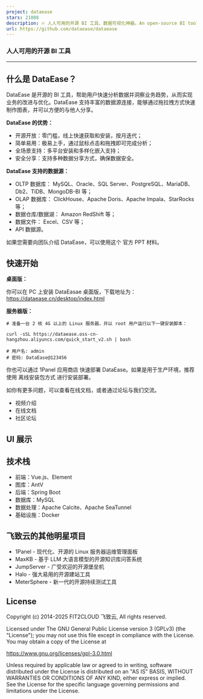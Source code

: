 ```yaml
---
project: dataease
stars: 21088
description: 🔥 人人可用的开源 BI 工具，数据可视化神器。An open-source BI tool alternative to Tableau.
url: https://github.com/dataease/dataease
---
```


### 人人可用的开源 BI 工具

* * *

什么是 DataEase？
-------------

DataEase 是开源的 BI 工具，帮助用户快速分析数据并洞察业务趋势，从而实现业务的改进与优化。DataEase 支持丰富的数据源连接，能够通过拖拉拽方式快速制作图表，并可以方便的与他人分享。

**DataEase 的优势：**

-   开源开放：零门槛，线上快速获取和安装，按月迭代；
-   简单易用：极易上手，通过鼠标点击和拖拽即可完成分析；
-   全场景支持：多平台安装和多样化嵌入支持；
-   安全分享：支持多种数据分享方式，确保数据安全。

**DataEase 支持的数据源：**

-   OLTP 数据库： MySQL、Oracle、SQL Server、PostgreSQL、MariaDB、Db2、TiDB、MongoDB-BI 等；
-   OLAP 数据库： ClickHouse、Apache Doris、Apache Impala、StarRocks 等；
-   数据仓库/数据湖： Amazon RedShift 等；
-   数据文件： Excel、CSV 等；
-   API 数据源。

如果您需要向团队介绍 DataEase，可以使用这个 官方 PPT 材料。

快速开始
----

**桌面版：**

你可以在 PC 上安装 DataEasae 桌面版，下载地址为：https://dataease.cn/desktop/index.html

**服务器版：**

```
# 准备一台 2 核 4G 以上的 Linux 服务器，并以 root 用户运行以下一键安装脚本：

curl -sSL https://dataease.oss-cn-hangzhou.aliyuncs.com/quick_start_v2.sh | bash

# 用户名: admin
# 密码: DataEase@123456
```

你也可以通过 1Panel 应用商店 快速部署 DataEase。如果是用于生产环境，推荐使用 离线安装包方式 进行安装部署。

如你有更多问题，可以查看在线文档，或者通过论坛与我们交流。

-   视频介绍
-   在线文档
-   社区论坛

UI 展示
-----

技术栈
---

-   前端：Vue.js、Element
-   图库：AntV
-   后端：Spring Boot
-   数据库：MySQL
-   数据处理：Apache Calcite、Apache SeaTunnel
-   基础设施：Docker

飞致云的其他明星项目
----------

-   1Panel - 现代化、开源的 Linux 服务器运维管理面板
-   MaxKB - 基于 LLM 大语言模型的开源知识库问答系统
-   JumpServer - 广受欢迎的开源堡垒机
-   Halo - 强大易用的开源建站工具
-   MeterSphere - 新一代的开源持续测试工具

License
-------

Copyright (c) 2014-2025 FIT2CLOUD 飞致云, All rights reserved.

Licensed under The GNU General Public License version 3 (GPLv3) (the "License"); you may not use this file except in compliance with the License. You may obtain a copy of the License at

https://www.gnu.org/licenses/gpl-3.0.html

Unless required by applicable law or agreed to in writing, software distributed under the License is distributed on an "AS IS" BASIS, WITHOUT WARRANTIES OR CONDITIONS OF ANY KIND, either express or implied. See the License for the specific language governing permissions and limitations under the License.
